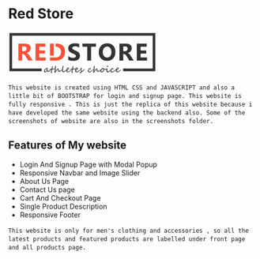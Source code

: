 # Red Store
![RedStore](images/logo.png)

`
This website is created using HTML CSS and JAVASCRIPT and also a little bit of BOOTSTRAP for login and signup page.
This website is fully responsive .
This is just the replica of this website because i have developed the same website using the backend also.
Some of the screenshots of website are also in the screenshots folder.
`
## Features of My website

- Login And Signup Page with Modal Popup
- Responsive Navbar and Image Slider
- About Us Page
- Contact Us page
- Cart And Checkout Page
- Single Product Description
- Responsive Footer

`
This website is only for men's clothing and accessories , so all the latest products and featured products are labelled under front page and all products page.
`
